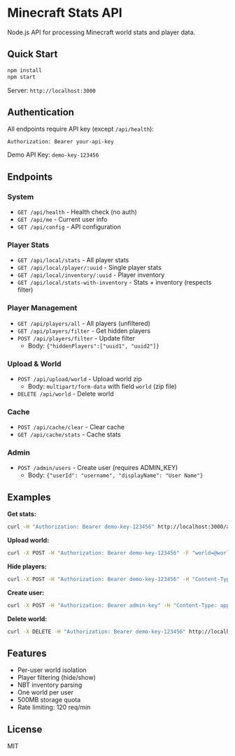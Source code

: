 # Minecraft Stats API

Node.js API for processing Minecraft world stats and player data.

## Quick Start

```bash
npm install
npm start
```

Server: `http://localhost:3000`

## Authentication

All endpoints require API key (except `/api/health`):

```http
Authorization: Bearer your-api-key
```

Demo API Key: `demo-key-123456`

## Endpoints

### System
- `GET /api/health` - Health check (no auth)
- `GET /api/me` - Current user info
- `GET /api/config` - API configuration

### Player Stats
- `GET /api/local/stats` - All player stats
- `GET /api/local/player/:uuid` - Single player stats
- `GET /api/local/inventory/:uuid` - Player inventory
- `GET /api/local/stats-with-inventory` - Stats + inventory (respects filter)

### Player Management
- `GET /api/players/all` - All players (unfiltered)
- `GET /api/players/filter` - Get hidden players
- `POST /api/players/filter` - Update filter
  - Body: `{"hiddenPlayers":["uuid1", "uuid2"]}`

### Upload & World
- `POST /api/upload/world` - Upload world zip
  - Body: `multipart/form-data` with field `world` (zip file)
- `DELETE /api/world` - Delete world

### Cache
- `POST /api/cache/clear` - Clear cache
- `GET /api/cache/stats` - Cache stats

### Admin
- `POST /admin/users` - Create user (requires ADMIN_KEY)
  - Body: `{"userId": "username", "displayName": "User Name"}`

## Examples

**Get stats:**
```bash
curl -H "Authorization: Bearer demo-key-123456" http://localhost:3000/api/local/stats
```

**Upload world:**
```bash
curl -X POST -H "Authorization: Bearer demo-key-123456" -F "world=@world.zip" http://localhost:3000/api/upload/world
```

**Hide players:**
```bash
curl -X POST -H "Authorization: Bearer demo-key-123456" -H "Content-Type: application/json" -d '{"hiddenPlayers":["uuid1","uuid2"]}' http://localhost:3000/api/players/filter
```

**Create user:**
```bash
curl -X POST -H "Authorization: Bearer admin-key" -H "Content-Type: application/json" -d '{"userId":"newuser","displayName":"New User"}' http://localhost:3000/admin/users
```

**Delete world:**
```bash
curl -X DELETE -H "Authorization: Bearer demo-key-123456" http://localhost:3000/api/world
```

## Features

- Per-user world isolation
- Player filtering (hide/show)
- NBT inventory parsing
- One world per user
- 500MB storage quota
- Rate limiting: 120 req/min

## License

MIT
